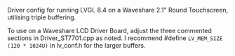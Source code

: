 Driver config for running LVGL 8.4 on a Waveshare 2.1" Round Touchscreen, utilising triple buffering.

To use on a Waveshare LCD Driver Board, adjust the three commented sections in Driver_ST7701.cpp as noted.
I recommend #define `LV_MEM_SIZE (120 * 1024U)` in lv_conf.h for the larger buffers.
